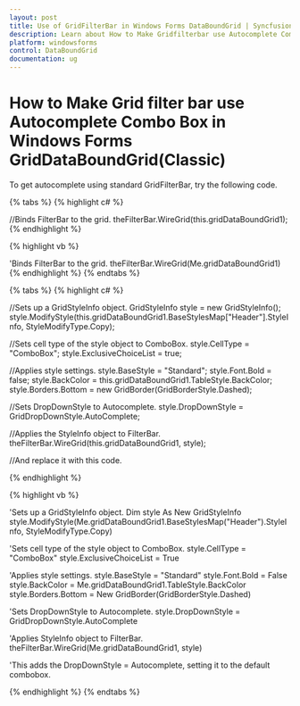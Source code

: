 ```yaml
---
layout: post
title: Use of GridFilterBar in Windows Forms DataBoundGrid | Syncfusion
description: Learn about How to Make Gridfilterbar use Autocomplete Combo Box support in Syncfusion Windows Forms GridDataBoundGrid(Classic) control and more details.
platform: windowsforms
control: DataBoundGrid
documentation: ug
---
```


# How to Make Grid filter bar use Autocomplete Combo Box in Windows Forms GridDataBoundGrid(Classic)

To get autocomplete using standard GridFilterBar, try the following code.

{% tabs %}
{% highlight c# %}

//Binds FilterBar to the grid.
theFilterBar.WireGrid(this.gridDataBoundGrid1);
{% endhighlight %}

{% highlight vb %}

'Binds FilterBar to the grid.
theFilterBar.WireGrid(Me.gridDataBoundGrid1)
{% endhighlight %}
{% endtabs %}

{% tabs %}
{% highlight c# %}

//Sets up a GridStyleInfo object.
GridStyleInfo style = new GridStyleInfo(); 
style.ModifyStyle(this.gridDataBoundGrid1.BaseStylesMap["Header"].StyleInfo,     StyleModifyType.Copy); 

//Sets cell type of the style object to ComboBox.
style.CellType = "ComboBox"; 
style.ExclusiveChoiceList = true;

//Applies style settings. 
style.BaseStyle = "Standard"; 
style.Font.Bold = false; 
style.BackColor = this.gridDataBoundGrid1.TableStyle.BackColor;
style.Borders.Bottom = new GridBorder(GridBorderStyle.Dashed);

//Sets DropDownStyle to Autocomplete. 
style.DropDownStyle = GridDropDownStyle.AutoComplete;

//Applies the StyleInfo object to FilterBar.
theFilterBar.WireGrid(this.gridDataBoundGrid1, style);

//And replace it with this code.

{% endhighlight %}

{% highlight vb %}

'Sets up a GridStyleInfo object.
Dim style As New GridStyleInfo
style.ModifyStyle(Me.gridDataBoundGrid1.BaseStylesMap("Header").StyleInfo, StyleModifyType.Copy)

'Sets cell type of the style object to ComboBox.
style.CellType = "ComboBox"
style.ExclusiveChoiceList = True

'Applies style settings.
style.BaseStyle = "Standard"
style.Font.Bold = False
style.BackColor = Me.gridDataBoundGrid1.TableStyle.BackColor
style.Borders.Bottom = New GridBorder(GridBorderStyle.Dashed)

'Sets DropDownStyle to Autocomplete.
style.DropDownStyle = GridDropDownStyle.AutoComplete

'Applies StyleInfo object to FilterBar.
theFilterBar.WireGrid(Me.gridDataBoundGrid1, style)

'This adds the DropDownStyle = Autocomplete, setting it to the default combobox.

{% endhighlight %}
{% endtabs %}
